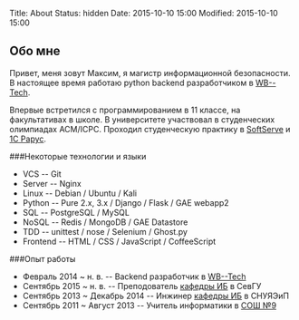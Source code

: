 Title: About
Status: hidden
Date: 2015-10-10 15:00
Modified: 2015-10-10 15:00

Обо мне
-------

Привет, меня зовут Максим, я магистр информационной безопасности.
В настоящее время работаю python backend разработчиком в [WB--Tech](http://wbtech.ru).

Впервые встретился с программированием в 11 классе, на факультативах в школе.
В университете участвовал в студенческих олимпиадах ACM/ICPC. Проходил
студенческую практику в [SoftServe](https://softserve.ua/) и [1С Рарус](https://rarus.ru/).

###Некоторые технологии и языки

- VCS -- Git
- Server -- Nginx
- Linux -- Debian / Ubuntu / Kali
- Python -- Pure 2.x, 3.x / Django / Flask / GAE webapp2
- SQL -- PostgreSQL / MySQL
- NoSQL -- Redis / MongoDB / GAE Datastore
- TDD -- unittest / nose / Selenium / Ghost.py
- Frontend -- HTML / CSS / JavaScript / CoffeeScript

###Опыт работы

- Февраль 2014 ~ н. в. -- Backend разработчик в [WB--Tech](http://wbtech.ru)
- Сентябрь 2015 ~ н. в. -- Преподователь [кафедры ИБ](http://isev.su/) в СевГУ
- Сентябрь 2013 ~ Декабрь 2014 -- Инжинер [кафедры ИБ](http://isev.su/) в СНУЯЭиП
- Сентябрь 2011 ~ Август 2013 -- Учитель информатики в [СОШ №9](https://schools.dnevnik.ru/1000006960210)
